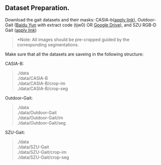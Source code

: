 Dataset Preparation.
---

Download the gait datasets and their masks: CASIA-b([apply link](http://www.cbsr.ia.ac.cn/china/Gait%20Databases%20CH.asp)), Outdoor-Gait ([Baidu Yun](https://pan.baidu.com/s/1oW6u9olOZtQTYOW_8wgLow) with extract code (tjw0) OR [Google Drive](https://drive.google.com/drive/folders/1XRWq40G3Zk03YaELywxuVKNodul4TziG?usp=sharing)), and SZU RGB-D Gait ([apply link](https://faculty.sustech.edu.cn/yusq/))

>*Note: All images should be pre-cropped guided by the corresponding segmentations.

Make sure that all the datasets are saveing in the following structure:

CASIA-B:
>./data  
>./data/CASIA-B  
>./data/CASIA-B/crop-im   
>./data/CASIA-B/crop-seg   

Outdoor-Gait:
>./data  
>./data/Outdoor-Gait  
>./data/Outdoor-Gait/im   
>./data/Outdoor-Gait/seg   

SZU-Gait:
>./data  
>./data/SZU-Gait  
>./data/SZU-Gait/crop-im   
>./data/SZU-Gait/crop-seg   
